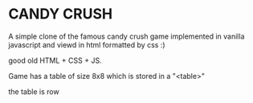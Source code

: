 # CANDY CRUSH

A simple clone of the famous candy crush game implemented in vanilla javascript and viewd in html formatted by css :)

good old HTML + CSS + JS.

Game has a table of size 8x8 which is stored in a "\<table\>"

the table is row 